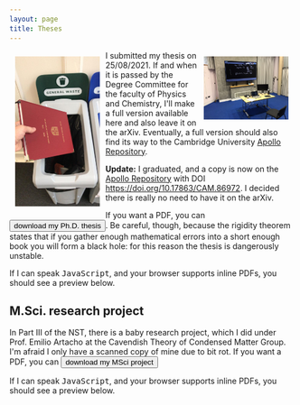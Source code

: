 ```yaml
---
layout: page 
title: Theses 
---
```

<body class="sph5">
<img src="assets/papers/viva.JPEG" width=150px  alt="Remote viva voce..." title="Remote viva voce..." vspace="10" hspace="10" align="right" />
<img src="assets/papers/thesis_in.jpeg" width=150px  alt="Submission of the hard-bound copy..." title="Submission of the hard-bound copy..." vspace="10" hspace="10" align="left" />
<p>
I submitted my thesis on 25/08/2021. If and when it is passed by the Degree Committee for the faculty of Physics and Chemistry, I'll make a full version available here and also leave it on the arXiv. Eventually, a full version should also find its way to the Cambridge University <a href="https://www.repository.cam.ac.uk/">Apollo Repository</a>.
</p>
<p>
<b>Update:</b> I graduated, and a copy is now on the <a href="https://www.repository.cam.ac.uk/handle/1810/339554">Apollo Repository</a> with DOI <a href="https://doi.org/10.17863/CAM.86972">https://doi.org/10.17863/CAM.86972</a>. I decided there is really no need to have it on the arXiv. 
</p>
<p>
If you want a PDF, you can <a href="/assets/papers/Barker_PhDThesis.pdf" download><button type="button">download my Ph.D. thesis</button></a>. Be careful, though, because the rigidity theorem states that if you gather enough mathematical errors into a short enough book you will form a black hole: for this reason the thesis is dangerously unstable.
</p>
<p>
If I can speak <tt>JavaScript</tt>, and your browser supports inline PDFs, you should see a preview below.
</p>
<div id="example1"></div> 
<script src="pdfobject.js"></script>
<script>PDFObject.embed("/assets/papers/Barker_PhDThesis.pdf", "#example1");</script>
<style>
.pdfobject-container { height: 30rem; border: 1rem solid rgba(0,0,0,.1); }
</style>
<h2>
M.Sci. research project
</h2>
<p>
In Part III of the NST, there is a baby research project, which I did under Prof. Emilio Artacho at the Cavendish Theory of Condensed Matter Group. I'm afraid I only have a scanned copy of mine due to bit rot.
If you want a PDF, you can <a href="/assets/papers/masters.pdf" download><button type="button">download my MSci project</button></a>
</p>
<p>
If I can speak <tt>JavaScript</tt>, and your browser supports inline PDFs, you should see a preview below.
</p>
<div id="example2"></div> 
<script src="pdfobject.js"></script>
<script>PDFObject.embed("/assets/papers/masters.pdf", "#example2");</script>
<style>
.pdfobject-container { height: 30rem; border: 1rem solid rgba(0,0,0,.1); }
</style>
</body>
